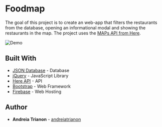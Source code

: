 # Foodmap

The goal of this project is to create an web-app that filters the restaurants from the database, opening an informational modal and showing the restaurants in the map.
The project uses the [MAPs API from Here](https://developer.here.com/documentation#maps).

![Demo]()

## Built With

* [JSON Database](https://github.com/andreiatrianon/foodmap/blob/master/js/data.js) - Database
* [jQuery](https://api.jquery.com/) - JavaScript Library
* [Here API](https://developer.here.com/documentation#maps) - API
* [Bootstrap](https://getbootstrap.com/) - Web Framework
* [Firebase](https://firebase.google.com/) - Web Hosting

## Author

* **Andreia Trianon** - [andreiatrianon](https://github.com/andreiatrianon)